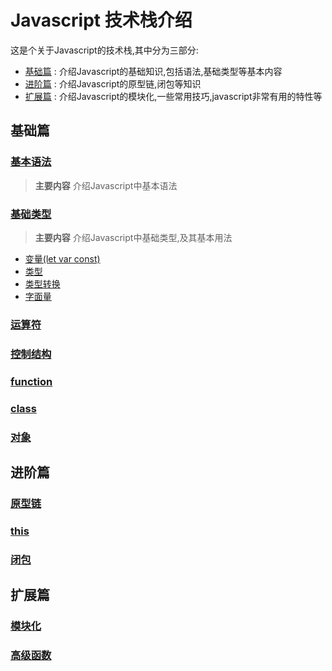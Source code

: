 # Javascript 技术栈介绍

这是个关于Javascript的技术栈,其中分为三部分:

* [基础篇](##基础篇) : 介绍Javascript的基础知识,包括语法,基础类型等基本内容
* [进阶篇](##进阶篇) : 介绍Javascript的原型链,闭包等知识
* [扩展篇](##扩展篇) : 介绍Javascript的模块化,一些常用技巧,javascript非常有用的特性等

## 基础篇

### [基本语法](/1.0.grammar/README.md)

> **主要内容** 介绍Javascript中基本语法

### [基础类型](/1.1.type/README.md)

> **主要内容** 介绍Javascript中基础类型,及其基本用法

* [变量(let var const)](/1.1.type/README.md##变量)
* [类型](/1.1.type/README.md##类型)
* [类型转换](/1.1.type/README.md##类型转换)
* [字面量](/1.1.type/README.md##字面量)

### [运算符](/1.2.运算符/README.md)

### [控制结构](/1.3.控制结构/README.md)

### [function](/1.4.function/README.md)

### [class](/1.5.class/README.md)

### [对象](/1.6.object/README.md)

## 进阶篇

### [原型链](/2.1.proto/README.md)

### [this](/2.2.this/README.md)

### [闭包](/2.3.closure/README.md)

## 扩展篇

### [模块化](/3.1.module/README.md)

### [高级函数](/3.2.advance.function/README.md)